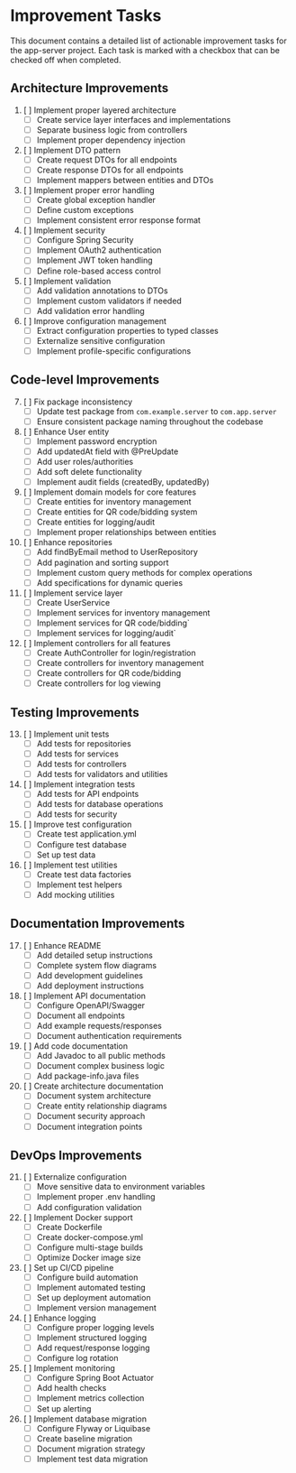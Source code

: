 # Improvement Tasks

This document contains a detailed list of actionable improvement tasks for the app-server project.
Each task is marked with a checkbox that can be checked off when completed.

## Architecture Improvements

1. [ ] Implement proper layered architecture
   - [ ] Create service layer interfaces and implementations
   - [ ] Separate business logic from controllers
   - [ ] Implement proper dependency injection

2. [ ] Implement DTO pattern
   - [ ] Create request DTOs for all endpoints
   - [ ] Create response DTOs for all endpoints
   - [ ] Implement mappers between entities and DTOs

3. [ ] Implement proper error handling
   - [ ] Create global exception handler
   - [ ] Define custom exceptions
   - [ ] Implement consistent error response format

4. [ ] Implement security
   - [ ] Configure Spring Security
   - [ ] Implement OAuth2 authentication
   - [ ] Implement JWT token handling
   - [ ] Define role-based access control

5. [ ] Implement validation
   - [ ] Add validation annotations to DTOs
   - [ ] Implement custom validators if needed
   - [ ] Add validation error handling

6. [ ] Improve configuration management
   - [ ] Extract configuration properties to typed classes
   - [ ] Externalize sensitive configuration
   - [ ] Implement profile-specific configurations

## Code-level Improvements

7. [ ] Fix package inconsistency
   - [ ] Update test package from `com.example.server` to `com.app.server`
   - [ ] Ensure consistent package naming throughout the codebase

8. [ ] Enhance User entity
   - [ ] Implement password encryption
   - [ ] Add updatedAt field with @PreUpdate
   - [ ] Add user roles/authorities
   - [ ] Add soft delete functionality
   - [ ] Implement audit fields (createdBy, updatedBy)

9. [ ] Implement domain models for core features
   - [ ] Create entities for inventory management
   - [ ] Create entities for QR code/bidding system
   - [ ] Create entities for logging/audit
   - [ ] Implement proper relationships between entities

10. [ ] Enhance repositories
    - [ ] Add findByEmail method to UserRepository
    - [ ] Add pagination and sorting support
    - [ ] Implement custom query methods for complex operations
    - [ ] Add specifications for dynamic queries

11. [ ] Implement service layer
    - [ ] Create UserService
    - [ ] Implement services for inventory management
    - [ ] Implement services for QR code/bidding`
    - [ ] Implement services for logging/audit`

12. [ ] Implement controllers for all features
    - [ ] Create AuthController for login/registration
    - [ ] Create controllers for inventory management
    - [ ] Create controllers for QR code/bidding
    - [ ] Create controllers for log viewing

## Testing Improvements

13. [ ] Implement unit tests
    - [ ] Add tests for repositories
    - [ ] Add tests for services
    - [ ] Add tests for controllers
    - [ ] Add tests for validators and utilities

14. [ ] Implement integration tests
    - [ ] Add tests for API endpoints
    - [ ] Add tests for database operations
    - [ ] Add tests for security

15. [ ] Improve test configuration
    - [ ] Create test application.yml
    - [ ] Configure test database
    - [ ] Set up test data

16. [ ] Implement test utilities
    - [ ] Create test data factories
    - [ ] Implement test helpers
    - [ ] Add mocking utilities

## Documentation Improvements

17. [ ] Enhance README
    - [ ] Add detailed setup instructions
    - [ ] Complete system flow diagrams
    - [ ] Add development guidelines
    - [ ] Add deployment instructions

18. [ ] Implement API documentation
    - [ ] Configure OpenAPI/Swagger
    - [ ] Document all endpoints
    - [ ] Add example requests/responses
    - [ ] Document authentication requirements

19. [ ] Add code documentation
    - [ ] Add Javadoc to all public methods
    - [ ] Document complex business logic
    - [ ] Add package-info.java files

20. [ ] Create architecture documentation
    - [ ] Document system architecture
    - [ ] Create entity relationship diagrams
    - [ ] Document security approach
    - [ ] Document integration points

## DevOps Improvements

21. [ ] Externalize configuration
    - [ ] Move sensitive data to environment variables
    - [ ] Implement proper .env handling
    - [ ] Add configuration validation

22. [ ] Implement Docker support
    - [ ] Create Dockerfile
    - [ ] Create docker-compose.yml
    - [ ] Configure multi-stage builds
    - [ ] Optimize Docker image size

23. [ ] Set up CI/CD pipeline
    - [ ] Configure build automation
    - [ ] Implement automated testing
    - [ ] Set up deployment automation
    - [ ] Implement version management

24. [ ] Enhance logging
    - [ ] Configure proper logging levels
    - [ ] Implement structured logging
    - [ ] Add request/response logging
    - [ ] Configure log rotation

25. [ ] Implement monitoring
    - [ ] Configure Spring Boot Actuator
    - [ ] Add health checks
    - [ ] Implement metrics collection
    - [ ] Set up alerting

26. [ ] Implement database migration
    - [ ] Configure Flyway or Liquibase
    - [ ] Create baseline migration
    - [ ] Document migration strategy
    - [ ] Implement test data migration